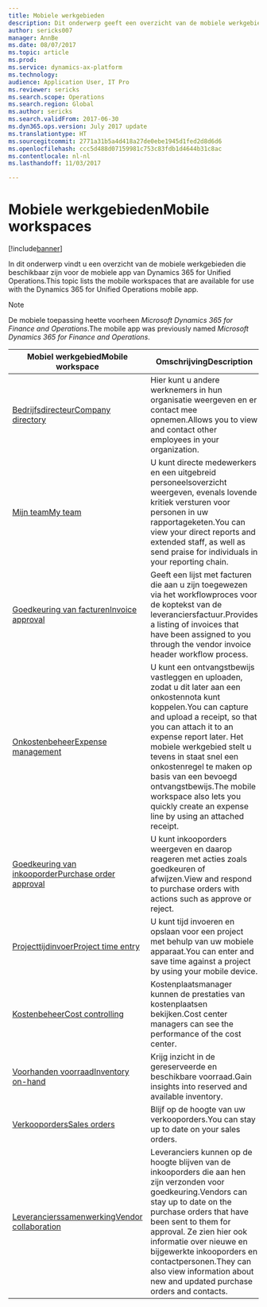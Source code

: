 ```yaml
---
title: Mobiele werkgebieden
description: Dit onderwerp geeft een overzicht van de mobiele werkgebieden die beschikbaar zijn voor gebruik.
author: sericks007
manager: AnnBe
ms.date: 08/07/2017
ms.topic: article
ms.prod: 
ms.service: dynamics-ax-platform
ms.technology: 
audience: Application User, IT Pro
ms.reviewer: sericks
ms.search.scope: Operations
ms.search.region: Global
ms.author: sericks
ms.search.validFrom: 2017-06-30
ms.dyn365.ops.version: July 2017 update
ms.translationtype: HT
ms.sourcegitcommit: 2771a31b5a4d418a27de0ebe1945d1fed2d8d6d6
ms.openlocfilehash: ccc5d488d07159981c753c83fdb1d4644b31c8ac
ms.contentlocale: nl-nl
ms.lasthandoff: 11/03/2017

---
```


# <a name="mobile-workspaces"></a><span data-ttu-id="328e9-103">Mobiele werkgebieden</span><span class="sxs-lookup"><span data-stu-id="328e9-103">Mobile workspaces</span></span>

[!include[banner](../includes/banner.md)]

<span data-ttu-id="328e9-104">In dit onderwerp vindt u een overzicht van de mobiele werkgebieden die beschikbaar zijn voor de mobiele app van Dynamics 365 for Unified Operations.</span><span class="sxs-lookup"><span data-stu-id="328e9-104">This topic lists the mobile workspaces that are available for use with the Dynamics 365 for Unified Operations mobile app.</span></span>

> [!NOTE]
> <span data-ttu-id="328e9-105">De mobiele toepassing heette voorheen *Microsoft Dynamics 365 for Finance and Operations*.</span><span class="sxs-lookup"><span data-stu-id="328e9-105">The mobile app was previously named *Microsoft Dynamics 365 for Finance and Operations*.</span></span>

| <span data-ttu-id="328e9-106">Mobiel werkgebied</span><span class="sxs-lookup"><span data-stu-id="328e9-106">Mobile workspace</span></span>     | <span data-ttu-id="328e9-107">Omschrijving</span><span class="sxs-lookup"><span data-stu-id="328e9-107">Description</span></span>   | <span data-ttu-id="328e9-108">Beschikbaarheid</span><span class="sxs-lookup"><span data-stu-id="328e9-108">Availability</span></span>   |
|----------------------|---------------|--------------|
|[<span data-ttu-id="328e9-109">Bedrijfsdirecteur</span><span class="sxs-lookup"><span data-stu-id="328e9-109">Company directory</span></span>](company-directory-mobile-workspace.md)| <span data-ttu-id="328e9-110">Hier kunt u andere werknemers in hun organisatie weergeven en er contact mee opnemen.</span><span class="sxs-lookup"><span data-stu-id="328e9-110">Allows you to view and contact other employees in your organization.</span></span>| <span data-ttu-id="328e9-111">2017 juni</span><span class="sxs-lookup"><span data-stu-id="328e9-111">June 2017</span></span> |    
|[<span data-ttu-id="328e9-112">Mijn team</span><span class="sxs-lookup"><span data-stu-id="328e9-112">My team</span></span>](manager-self-service-mobile-workspace.md)| <span data-ttu-id="328e9-113">U kunt directe medewerkers en een uitgebreid personeelsoverzicht weergeven, evenals lovende kritiek versturen voor personen in uw rapportageketen.</span><span class="sxs-lookup"><span data-stu-id="328e9-113">You can view your direct reports and extended staff, as well as send praise for individuals in your reporting chain.</span></span>|<span data-ttu-id="328e9-114">2017 juni</span><span class="sxs-lookup"><span data-stu-id="328e9-114">June 2017</span></span> |     
|[<span data-ttu-id="328e9-115">Goedkeuring van facturen</span><span class="sxs-lookup"><span data-stu-id="328e9-115">Invoice approval</span></span>](invoice-approval-mobile-workspace.md)| <span data-ttu-id="328e9-116">Geeft een lijst met facturen die aan u zijn toegewezen via het workflowproces voor de koptekst van de leveranciersfactuur.</span><span class="sxs-lookup"><span data-stu-id="328e9-116">Provides a listing of invoices that have been assigned to you through the vendor invoice header workflow process.</span></span>| <span data-ttu-id="328e9-117">2017 juni</span><span class="sxs-lookup"><span data-stu-id="328e9-117">June 2017</span></span>   |
| [<span data-ttu-id="328e9-118">Onkostenbeheer</span><span class="sxs-lookup"><span data-stu-id="328e9-118">Expense management</span></span>](../../financials/expense-management/expense-management-mobile-workspace.md) | <span data-ttu-id="328e9-119">U kunt een ontvangstbewijs vastleggen en uploaden, zodat u dit later aan een onkostennota kunt koppelen.</span><span class="sxs-lookup"><span data-stu-id="328e9-119">You can capture and upload a receipt, so that you can attach it to an expense report later.</span></span> <span data-ttu-id="328e9-120">Het mobiele werkgebied stelt u tevens in staat snel een onkostenregel te maken op basis van een bevoegd ontvangstbewijs.</span><span class="sxs-lookup"><span data-stu-id="328e9-120">The mobile workspace also lets you quickly create an expense line by using an attached receipt.</span></span> | <span data-ttu-id="328e9-121">2017 april</span><span class="sxs-lookup"><span data-stu-id="328e9-121">April 2017</span></span> |
| [<span data-ttu-id="328e9-122">Goedkeuring van inkooporder</span><span class="sxs-lookup"><span data-stu-id="328e9-122">Purchase order approval</span></span>](../../supply-chain/procurement/purchase-order-mobile-workspace.md) | <span data-ttu-id="328e9-123">U kunt inkooporders weergeven en daarop reageren met acties zoals goedkeuren of afwijzen.</span><span class="sxs-lookup"><span data-stu-id="328e9-123">View and respond to purchase orders with actions such as approve or reject.</span></span> | <span data-ttu-id="328e9-124">2017 april</span><span class="sxs-lookup"><span data-stu-id="328e9-124">April 2017</span></span> |
| [<span data-ttu-id="328e9-125">Projecttijdinvoer</span><span class="sxs-lookup"><span data-stu-id="328e9-125">Project time entry</span></span>](../../financials/project-management/project-time-entry-mobile-workspace.md) | <span data-ttu-id="328e9-126">U kunt tijd invoeren en opslaan voor een project met behulp van uw mobiele apparaat.</span><span class="sxs-lookup"><span data-stu-id="328e9-126">You can enter and save time against a project by using your mobile device.</span></span> | <span data-ttu-id="328e9-127">2017 maart</span><span class="sxs-lookup"><span data-stu-id="328e9-127">March 2017</span></span> |
| [<span data-ttu-id="328e9-128">Kostenbeheer</span><span class="sxs-lookup"><span data-stu-id="328e9-128">Cost controlling</span></span>](../../financials/cost-accounting/cost-controlling-mobile-workspace.md)     | <span data-ttu-id="328e9-129">Kostenplaatsmanager kunnen de prestaties van kostenplaatsen bekijken.</span><span class="sxs-lookup"><span data-stu-id="328e9-129">Cost center managers can see the performance of the cost center.</span></span>                                                                                               |  <span data-ttu-id="328e9-130">2017 januari</span><span class="sxs-lookup"><span data-stu-id="328e9-130">January 2017</span></span>        |
| [<span data-ttu-id="328e9-131">Voorhanden voorraad</span><span class="sxs-lookup"><span data-stu-id="328e9-131">Inventory on-hand</span></span>](../../supply-chain/inventory/inventory-on-hand-mobile-workspace.md)    | <span data-ttu-id="328e9-132">Krijg inzicht in de gereserveerde en beschikbare voorraad.</span><span class="sxs-lookup"><span data-stu-id="328e9-132">Gain insights into reserved and available inventory.</span></span>                                                                                                    |   <span data-ttu-id="328e9-133">2017 januari</span><span class="sxs-lookup"><span data-stu-id="328e9-133">January 2017</span></span>       |
| [<span data-ttu-id="328e9-134">Verkooporders</span><span class="sxs-lookup"><span data-stu-id="328e9-134">Sales orders</span></span>](../../supply-chain/sales-marketing/sales-orders-mobile-workspace.md)         | <span data-ttu-id="328e9-135">Blijf op de hoogte van uw verkooporders.</span><span class="sxs-lookup"><span data-stu-id="328e9-135">You can stay up to date on your sales orders.</span></span>                                                                                                                          |  <span data-ttu-id="328e9-136">2017 januari</span><span class="sxs-lookup"><span data-stu-id="328e9-136">January 2017</span></span>                  |
| [<span data-ttu-id="328e9-137">Leverancierssamenwerking</span><span class="sxs-lookup"><span data-stu-id="328e9-137">Vendor collaboration</span></span>](../../supply-chain/procurement/vendor-collaboration-mobile-workspace.md) | <span data-ttu-id="328e9-138">Leveranciers kunnen op de hoogte blijven van de inkooporders die aan hen zijn verzonden voor goedkeuring.</span><span class="sxs-lookup"><span data-stu-id="328e9-138">Vendors can stay up to date on the purchase orders that have been sent to them for approval.</span></span> <span data-ttu-id="328e9-139">Ze zien hier ook informatie over nieuwe en bijgewerkte inkooporders en contactpersonen.</span><span class="sxs-lookup"><span data-stu-id="328e9-139">They can also view information about new and updated purchase orders and contacts.</span></span> |<span data-ttu-id="328e9-140">2017 januari</span><span class="sxs-lookup"><span data-stu-id="328e9-140">January 2017</span></span>    |


